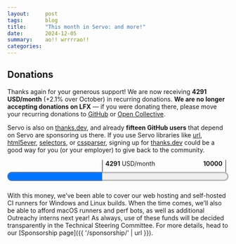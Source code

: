 ```yaml
---
layout:     post
tags:       blog
title:      "This month in Servo: and more!"
date:       2024-12-05
summary:    ao!! wrrrrao!!
categories:
---
```


<!--
- 4291.50/month donations
    - 2131.50/month opencollective
    - 2160.00/month github
    - ?.??/month thanks.dev (15 donors)
- CODEOWNERS 34316 34308 34304 34334 34351
- new features
    - shadowRoot property on Element 34306
    - innerHTML property on ShadowRoot 34335
    - crypto.subtle.deriveKey() 34185
    - crypto.subtle.{wrapKey,unwrapKey} 34262
    - crypto.subtle.{encrypt,decrypt,generateKey,importKey} for AES-GCM 34269
    - crypto.subtle.generateKey() for HMAC 34278
    - crypto.subtle.deriveKey("get key length") for HMAC 34230
    - crypto.subtle.{sign,verify} for HMAC 34223
    - crypto.subtle.{generateKey,importKey,wrapKey,unwrapKey} for AES-KW 34262
    - crypto.subtle.deriveBits() for PBKDF2 34164
    - crypto.subtle.deriveBits() for HKDF 34200
    - :is() and :where() 34066
    - form submission with <input type=image> 34203
    - js.disable_jit pref 34231
    - DataTransfer api 34205
- layout
    - css grid 32619 34352 34421
    - parallel flexbox 34132
    - faster column flex 34346 34372
    - faster intrinsic size caching 34384
    - fixed ‘object-fit’ when ‘aspect-ratio’ is set 34413
    - fixed sizing of non-replaced abspos elements with ‘place-self’ 34264
    - fixed min/max-content block sizes of replaced elements 34284
    - fixed offsetLeft and offsetTop relative to <body> with ‘position:static’ 32761 nicoburns Loirooriol
- stylo
    - upgrade to 2024-11-01 34322
    - prepare for crates.io releases 34332 34353
- script
    - more work on split 34357 34356
- ohos
    - keyboard and ime support 34188
    - touch fling 33219 jschwe mrobinson
    - cjk fallback fonts 34410
    - better build errors 34267
- perf and binary size
    - fixed font template caching 34325
    - pending paint metrics 34305
    - layout 2013 compiled out by default 34290
    - webxr feature flag 34241 wusyong augustkline
    - webxr optional on ohos/android 34242
    - working on webgpu feature flag 34415
    - more unification of gl bindings 34292
- crashes
    - fixed crash when launching ohos app 34237
    - fixed crash when accessing style of non-shadow descendants of shadow hosts 34298
    - fixed crash in crypto.subtle handling of Algorithm 34239
- tracing
    - filtering with SERVO_TRACING 34236
    - interval profiler migration 34238 34337
    - trace level and `servo_profiling` 34256 34209
    - fixed ScriptParseHTML and ScriptParseXML overcounting script/style/layout 34273
    - fixed ScriptEvaluate undercounting events and timers 34286
    - tracing for flex + inline + fonts 34392
    - tracing for display lists 34128
- hacking
    - `medium` cargo profile 34035

>>> 2024-11-01T06:07:41Z
0d7fa7544779842aa19bac88f380168e85668956	https://github.com/servo/servo/pull/34084	Use default object size as fallback for intrinsic size of replaced element (#34084)	
f5fd560ef8cc1ae9c67641808956cefbacfa3169	https://github.com/servo/servo/pull/34081	net: Ensure that origin serialization is consistent (#34081)	
851b125d4b42ff9663e1f9bed423aedf0657fa13	https://github.com/servo/servo/pull/34082	Properly handle fallback aspect ratio for videos (#34082)	
31566aef02af25625ec2f28d3b108f8e0234b974	https://github.com/servo/servo/pull/34083	Fix geometry queries for floats and replaced inlines (#34083)	
>>> 2024-11-02T06:06:55Z
    a3fda3893f1c48ba857e1fa9da0102632db66119	https://github.com/servo/servo/pull/34104	build(deps): bump syn from 2.0.85 to 2.0.86 (#34104)	dependabot[bot] <49699333+dependabot[bot]@users.noreply.github.com>
    3420b27d101608641dd7abf7079b12ddde3c7dda	https://github.com/servo/servo/pull/34103	build(deps): bump svg_fmt from 0.4.3 to 0.4.4 (#34103)	dependabot[bot] <49699333+dependabot[bot]@users.noreply.github.com>
    7d71f260a9e7d042ad78f7dc9d5e923dd90db669	https://github.com/servo/servo/pull/34102	build(deps): bump anstyle from 1.0.9 to 1.0.10 (#34102)	dependabot[bot] <49699333+dependabot[bot]@users.noreply.github.com>
    5512ff3491b9f2b2e3c4d4c6c31fa066d6a73fe8	https://github.com/servo/servo/pull/34101	build(deps): bump anyhow from 1.0.91 to 1.0.92 (#34101)	dependabot[bot] <49699333+dependabot[bot]@users.noreply.github.com>
257f4b84dbf523dd9079079c894ea53107dc2834	https://github.com/servo/servo/pull/34025	DOMRectList interface implementation (#34025)	
d2c4448ac88669488a48ec93085b6183972089ad	https://github.com/servo/servo/pull/34076	Unify sizing logic for replaced elements (#34076)	
f95c4cfaba1a3ee6e35bd3deac0973895a555598	https://github.com/servo/servo/pull/34096	servoshell: fix logical screen size calculation (#34096)	
cc6f7c5bc42c049302480d42a5ebd70f984a1e8e	https://github.com/servo/servo/pull/33772	Conversion to Gradle KTS (#33772)	Mukilan Thiyagarajan <mukilan@igalia.com>
>>> 2024-11-03T06:05:52Z
    b22c0771be89e1962a2e39a43988278229fc0496	https://github.com/servo/servo/pull/34115	Update web-platform-tests to revision b'd2f2efe271ae2fa661c52ed2fe8564e21ad4036f' (#34115)	
0759dde11b8cbf8f06dee35314c60c845bd4062d	https://github.com/servo/servo/pull/34113	ohos: Fix mach build on windows hosts (#34113)	
900d13fc2f785fa48346e6cfe2b1ab91790e4f5f	https://github.com/servo/servo/pull/34100	frozen array in XRInputSourcesChangeEvent, update `to_frozen_array` doc (#34100)	
    f47cc927a0934097fd97b0ad7595c43e22c5ca40	https://github.com/servo/servo/pull/34099	build(deps): bump thiserror from 1.0.65 to 1.0.66 (#34099)	dependabot[bot] <49699333+dependabot[bot]@users.noreply.github.com>
>>> 2024-11-04T06:09:07Z
5d1d3d6b5a88fb94daae1acd8aa3bdaf21c9cd31	https://github.com/servo/servo/pull/33121	Update webgl conformance tests (#33121)	
    e64831d68a806bfa5dfd1bd05f489aaa42cf7b67	https://github.com/servo/servo/pull/34086	build(deps): bump exr from 1.72.0 to 1.73.0 (#34086)	dependabot[bot] <49699333+dependabot[bot]@users.noreply.github.com>	Mukilan Thiyagarajan <mukilan@igalia.com>
e5cc7ad235bf9782b0831350d85f87bcf80c4354	https://github.com/servo/servo/pull/34124	Implement `ImageBitmap.close` (#34124)	
e93544c0039b196a2514207731ec9280e22a8564	https://github.com/servo/servo/pull/34118	Cleanup malloc_size_of for NodeIterator and HTMLCollection (#34118)	
a2af619009a6adf2c845411c3dfc365b00457535	https://github.com/servo/servo/pull/34116	Enable more DOM preferences for unofficial WPT test runs (#34116)	
2a6d480cd8ce4dccaa74420fd6a436d39c328bf7	https://github.com/servo/servo/pull/34114	Remove unnecessary clamping in used_size_as_if_inline_element() (#34114)	
>>> 2024-11-05T06:10:31Z
    537958a3ccb57502c558e4da0963307fd7481a14	https://github.com/servo/servo/pull/34137	build(deps): bump cc from 1.1.31 to 1.1.34 (#34137)	dependabot[bot] <49699333+dependabot[bot]@users.noreply.github.com>
    8dab5f4b80833902eb21ab5f694d190c1caa2fbb	https://github.com/servo/servo/pull/34136	build(deps): bump url from 2.5.1 to 2.5.3 (#34136)	dependabot[bot] <49699333+dependabot[bot]@users.noreply.github.com>	Oriol Brufau <obrufau@igalia.com>
cc6163dcddcc6918f11bb4b7f134929bd50023bd	https://github.com/servo/servo/pull/34122	Fix GC borrow hazards triggered by LoadBlocker::terminate (#34122)	
072ff302d2142fa684b2d5e7024522384e1daf58	https://github.com/servo/servo/pull/34090	Replace ComputedValues with WritingMode on IndefiniteContainingBlock (#34090)	
73d2f3c453d23099845fe215987853e227e84f67	https://github.com/servo/servo/pull/34092	Return cached object from `CryptoKey.algorithm` getter (#34092)	
    f6aaf82b9b3b6756afde8b059b29e911b2de8bf3	https://github.com/servo/servo/pull/34141	build(deps): bump thiserror from 1.0.66 to 1.0.68 (#34141)	dependabot[bot] <49699333+dependabot[bot]@users.noreply.github.com>
    735618e9ad0dc1735a40512fa455855fb03b05fd	https://github.com/servo/servo/pull/34139	build(deps): bump tracing-perfetto from 0.1.1 to 0.1.2 (#34139)	dependabot[bot] <49699333+dependabot[bot]@users.noreply.github.com>
    89f75a90553da7e9139646315ba288128d509697	https://github.com/servo/servo/pull/34138	build(deps): bump idna from 1.0.2 to 1.0.3 (#34138)	dependabot[bot] <49699333+dependabot[bot]@users.noreply.github.com>
    93f6396e6b8a16a1599bd7bad4e630e08a130e06	https://github.com/servo/servo/pull/34135	build(deps): bump tar from 0.4.42 to 0.4.43 (#34135)	dependabot[bot] <49699333+dependabot[bot]@users.noreply.github.com>
cbfcd68bcc5b5f411400b603b76cb31b884b21ea	https://github.com/servo/servo/pull/34068	CI: use new intermittent-tracker deployment (#34068)	
    e355cc02637421d19a980d5af0ff2295da979472	https://github.com/servo/servo/pull/34130	Bigger timeout for mac unit tests (#34130)	
>>> 2024-11-06T06:06:32Z
    756c2491452e493289c5ac17f9101d3c44965946	https://github.com/servo/servo/pull/34157	build(deps): bump cc from 1.1.34 to 1.1.35 (#34157)	dependabot[bot] <49699333+dependabot[bot]@users.noreply.github.com>
    bff58cb44e72d67a3201ebb2bac8dd242dcc921c	https://github.com/servo/servo/pull/34156	build(deps): bump rustix from 0.38.38 to 0.38.39 (#34156)	dependabot[bot] <49699333+dependabot[bot]@users.noreply.github.com>
    0231571ecf0a0e65c19c1b8d68116cb4dc42b74f	https://github.com/servo/servo/pull/34155	ohos: Bump ohos-vsync and ohos-sys (#34155)	
    included in last month	ee7b207f967135c95733439ed9f34c8001cf3122	https://github.com/servo/servo/pull/34091	Implement keyword sizes for replaced elements (#34091)	
3289e7d84dd6d905099d99751781a66da55fe04e	https://github.com/servo/servo/pull/34150	layout: Properly calculate free space in flexbox flexible length resolution (#34150)	
+   fe0701e226c5f3f34380cdff3e3cfef76aca9893	https://github.com/servo/servo/pull/34132	layout: Add parallel layout to flexbox (#34132)	
80cc4500a370f457bbe27aef17646b83acd44f56	https://github.com/servo/servo/pull/34149	Rename ImageOrientation default to "from-image" (#34149)	
    f151cdf6eede508eb0b4fc972413e0a4b442f5b5	https://github.com/servo/servo/pull/34148	layout: Remove an obselete comment from flexbox (#34148)	
25a0764a37a585d032ca352923b24995f8cbf1a0	https://github.com/servo/servo/pull/34087	Use out parameter for generated methods returning JSVal (#34087)	
>>> 2024-11-07T06:08:59Z
48d193cb835422dcdd3aeb39bd2bf27313eadf07	https://github.com/servo/servo/pull/34145	implement CachedFrozenArray (#34145)	
6c2b840e37825ecf47140ece52f882df4bc5cc03	https://github.com/servo/servo/pull/34163	Support associated types in must_root lint (#34163)	
    2d3b46670fed62d39e5876feb092443e61889e48	https://github.com/servo/servo/pull/34170	build(deps): bump xml-rs from 0.8.22 to 0.8.23 (#34170)	dependabot[bot] <49699333+dependabot[bot]@users.noreply.github.com>
    63348e707acf4f788095910b91b2a9126e2d0069	https://github.com/servo/servo/pull/34169	build(deps): bump anyhow from 1.0.92 to 1.0.93 (#34169)	dependabot[bot] <49699333+dependabot[bot]@users.noreply.github.com>
    47997b117740401cb37a122aff5f5546c0792c09	https://github.com/servo/servo/pull/34168	build(deps): bump cc from 1.1.35 to 1.1.36 (#34168)	dependabot[bot] <49699333+dependabot[bot]@users.noreply.github.com>
    07aa561295895cca5ea2afcb5db9775f3bbd4c77	https://github.com/servo/servo/pull/34166	ohos: Remove unneeded dirs dependency in servo_config (#34166)	
+   2f6ca9407bf28245b74304ee981080ecf12265cb	https://github.com/servo/servo/pull/34164	Implement `SubtleCrypto.deriveBits` with PBDKF2 (#34164)	
c0a4eee1feace81a77c54d982943bb3e11172e47	https://github.com/servo/servo/pull/34165	Add [EnforceRange] on OffscreenCanvas width/height idl attribute (#34165)	
a61522a1e8b9f0254786ea6a304489c8ba138a9a	https://github.com/servo/servo/pull/34153	layout: Clean up the flexible length resolution algorithm (#34153)	
>>> 2024-11-08T06:08:02Z
    4f6283d7fead1b2489456651185e3a8bbbc725e8	https://github.com/servo/servo/pull/34178	ohos/android: Fix some compiler warnings (#34178)	
    219d3c9cd57f4743821fd7fc2446a3be196e51bc	https://github.com/servo/servo/pull/34181	build(deps): bump polling from 3.7.3 to 3.7.4 (#34181)	dependabot[bot] <49699333+dependabot[bot]@users.noreply.github.com>
    3af928eb7b3a49801964a4831f7339e316bab06d	https://github.com/servo/servo/pull/34179	build(deps): bump tokio from 1.41.0 to 1.41.1 (#34179)	dependabot[bot] <49699333+dependabot[bot]@users.noreply.github.com>
ac7419cf57d13c73fc35fe156e6f38d378814868	https://github.com/servo/servo/pull/34167	Consistently use `Dom` in native promise handlers (#34167)	
    05ee551af8b6ccbd18aaf27b04237ee4751bd2cb	https://github.com/servo/servo/pull/34175	sort Bindings.conf (#34175)	
>>> 2024-11-09T06:04:46Z
da462d0fcda24f11ad2c67f5db7a2db0ea0f95e2	https://github.com/servo/servo/pull/34192	Implement referrer policy for dom worker construction (#34192)	
    6c1cd56e529c392b323033618c9bed4760a6aef7	https://github.com/servo/servo/pull/34189	build(deps): bump fastrand from 2.1.1 to 2.2.0 (#34189)	dependabot[bot] <49699333+dependabot[bot]@users.noreply.github.com>
    2e844d6b3a3d7612abb3435779f1e83273c68ee5	https://github.com/servo/servo/pull/34190	build(deps): bump tempfile from 3.13.0 to 3.14.0 (#34190)	dependabot[bot] <49699333+dependabot[bot]@users.noreply.github.com>
f4cc20f7ef1e8b59fe6e088c43982a9cc9d1d935	https://github.com/servo/servo/pull/34162	layout: Fix caching of streching flex items in row flex (#34162)	Oriol Brufau <obrufau@igalia.com>
    e366d253dc4306bec2da246bca04dd7435b355ea	https://github.com/servo/servo/pull/34187	build(deps): bump cc from 1.1.36 to 1.1.37 (#34187)	dependabot[bot] <49699333+dependabot[bot]@users.noreply.github.com>
+   6b94b2c6846b52a94aaee184c1e0d276b8f85887	https://github.com/servo/servo/pull/34185	Implement `subtlecrypto.deriveKey` (#34185)	
    fe58556c0bf37f9f13685c367341d598fcb52d33	https://github.com/servo/servo/pull/34177	Disable resources_for_tests in production (#34177)	
    39ef61c324da49308bc4e796d6f5ac1257dd9c9b	https://github.com/servo/servo/pull/34173	Exclude `crown` from the root Cargo workspace (#34173)	Delan Azabani <dazabani@igalia.com>
    ac5c67849e97c82abf1bc9fdbb30b8d85713fbcc	https://github.com/servo/servo/pull/34180	build(deps): bump libc from 0.2.161 to 0.2.162 (#34180)	dependabot[bot] <49699333+dependabot[bot]@users.noreply.github.com>
+   85a9ca7cb6b850f24c06a4bee71a9f61100f1d0c	https://github.com/servo/servo/pull/34128	layout: Add instrumentation for `display_list` (#34128)	
645176742813c423c3c5016eaba69a546b286339	https://github.com/servo/servo/pull/33977	Implement PolicyContainer and update the default ReferrerPolicy (#33977)	
>>> 2024-11-10T06:06:06Z
    dcb9058fe367390c3043d2d261f53eff485a52d2	https://github.com/servo/servo/pull/34160	ohos: Bump napi-ohos (#34160)	
5e2c7908d0206e6a7a2e57cea72a3ca432a1afbb	https://github.com/servo/servo/pull/34201	Use the correct fallback referrer policy for the empty string case (#34201)	
    4da378a987fe4b47aad4e993d2e079010e495823	https://github.com/servo/servo/pull/34202	Update web-platform-tests to revision b'8686b7a6d288d3b2c22b5ddb5a21773619b22b85' (#34202)	
+   cdd0006e3d5ac4a8bc7731c2747a0d1a47f28078	https://github.com/servo/servo/pull/34200	Implement HKDF support for `subtlecrypto.deriveBits` (#34200)	
    67ac59b80994bb2b5ad11e54315165efcbabcaba	https://github.com/servo/servo/pull/34193	subtlecrypto: Replace `NormalizedAlgorithm` with specialized variants (#34193)	
>>> 2024-11-11T06:10:55Z
+   72971bd2716a7e574a4c6c3395c7a710652427b4	https://github.com/servo/servo/pull/33219	Add simple fling implementation (#33219)	Martin Robinson <mrobinson@igalia.com>
>>> 2024-11-12T06:11:06Z
    8801698ecaf05fbd7ff9ac77bf15b12d75afc56e	https://github.com/servo/servo/pull/34219	build(deps): bump allocator-api2 from 0.2.18 to 0.2.20 (#34219)	dependabot[bot] <49699333+dependabot[bot]@users.noreply.github.com>
+   8d3d7b74035a0cb501d9b3192a79636ede8bfce2	https://github.com/servo/servo/pull/34223	Implement `crypto.subtle.sign/verify` with HMAC (#34223)	
    deddcf2c7a7ad182720aed3da50d028c1e5ecb7d	https://github.com/servo/servo/pull/34224	Fix writing of apis.html (#34224)	
    4f4b7b1abf8919ff045da0295a45111a890a75e5	https://github.com/servo/servo/pull/34214	build(deps): bump thiserror from 1.0.68 to 1.0.69 (#34214)	dependabot[bot] <49699333+dependabot[bot]@users.noreply.github.com>
6a62d52cbb0385276de617c956a0e1d880469bc9	https://github.com/servo/servo/pull/34211	Use LazyCells instead of callbacks when resolving size keywords (#34211)	
    5423e622ed283dfdde832c18479a3d6b95c8cf69	https://github.com/servo/servo/pull/34212	Allow tidy to pass without support/crown/target (#34212)	
+   f83e0a8b678075fd6063e2f93b4ed727dc3f66fc	https://github.com/servo/servo/pull/34209	Filter Perfetto traces to `servo_profiling` spans and events only (#34209)	
b28260aa130ce36230bb01686495845b5523ebc1	https://github.com/servo/servo/pull/34152	Fix inline content sizes of intrinsic element with indefinite block size (#34152)	
>>> 2024-11-13T06:04:55Z
+   5e7664b72e4f1940f4719dddbedc6d1656c8c47e	https://github.com/servo/servo/pull/34230	Implement `"get key length"` operation for HMAC algorithm (#34230)	
    81c1f961e910fc4ac761d96ca70abf9fdeb40031	https://github.com/servo/servo/pull/34234	build(deps): bump cc from 1.1.37 to 1.2.0 (#34234)	dependabot[bot] <49699333+dependabot[bot]@users.noreply.github.com>
bf75f17348d4174127973d19c72e405dbc5efaa3	https://github.com/servo/servo/pull/34233	Add `BoxFragment::is_inline_box()` (#34233)	
ae029242f82459233a683c7623121dde6cae3f5b	https://github.com/servo/servo/pull/34206	Unminify module scripts. (#34206)	
    672b37dd9c4b27fb9892ce7148d163444bf10de0	https://github.com/servo/servo/pull/34229	build(deps): bump cpufeatures from 0.2.14 to 0.2.15 (#34229)	dependabot[bot] <49699333+dependabot[bot]@users.noreply.github.com>
    2f53e24131f18f6c56f10583102ed7e2a3964537	https://github.com/servo/servo/pull/34228	build(deps): bump serde from 1.0.214 to 1.0.215 (#34228)	dependabot[bot] <49699333+dependabot[bot]@users.noreply.github.com>
    5970132595e5fc7b3c251aa96c37fdc62bfca47f	https://github.com/servo/servo/pull/34227	build(deps): bump napi-ohos related crates (#34227)	
    128b017f1e1e86e4342140e13e13c5cffbccdac7	https://github.com/servo/servo/pull/34217	build(deps): bump rustix from 0.38.39 to 0.38.40 (#34217)	dependabot[bot] <49699333+dependabot[bot]@users.noreply.github.com>
>>> 2024-11-14T06:06:28Z
3fd1a229df65406699c5795cf504948cdb314320	https://github.com/servo/servo/pull/34182	Add some more CanGc arguments for compiling module scripts. (#34182)	
+   6b6697e97bd3f88c3e5da4d632afb611be1a403e	https://github.com/servo/servo/pull/34242	servoshell: Fix --no-default-features and make webxr optional on ohos/android (#34242)	
+   47a243614f920cb9cf4c058ee9d0584377a2a11e	https://github.com/servo/servo/pull/34241	feat: `webxr` feature flag (#34241)	august kline <me@augustkline.com>
91f96cc9dd028939715a2854b11bbdade6050a5e	https://github.com/servo/servo/pull/34235	Support justify-self on absolutely positioned elements (#34235)	
+   114cf9a1cc75ea97ce461079519d161981af1a34	https://github.com/servo/servo/pull/34237	ohos: avoid passing some cli arguments to servo (#34237)	
91026444701cfd68658beb21fbf446f6ed8723e6	https://github.com/servo/servo/pull/34232	Use a RwLock to cache inline_content_sizes() (#34232)	
+   c00804190cdc256183ade8f050d5f0408b550303	https://github.com/servo/servo/pull/34236	Allow filtering of tracing events via SERVO_TRACING (#34236)	
+   873e82a5329dffeeef9c91d0e47cf34c41c53b03	https://github.com/servo/servo/pull/34231	Add `js.disable_jit` pref (#34231)	
>>> 2024-11-15T06:23:51Z
    495cceb7de813f6f1936d77821e8cf04ca2857cd	https://github.com/servo/servo/pull/34251	build(deps): bump cc from 1.2.0 to 1.2.1 (#34251)	dependabot[bot] <49699333+dependabot[bot]@users.noreply.github.com>
    69cbdd24911d2fa01511343c9aeb85d5c3a9222b	https://github.com/servo/servo/pull/34250	build(deps): bump flate2 from 1.0.34 to 1.0.35 (#34250)	dependabot[bot] <49699333+dependabot[bot]@users.noreply.github.com>
    30423bb6ac6bc00435ad32512f9b9ab461c29e40	https://github.com/servo/servo/pull/34249	build(deps): bump clap_lex from 0.7.2 to 0.7.3 (#34249)	dependabot[bot] <49699333+dependabot[bot]@users.noreply.github.com>
    557a0ceb89c91983df83b984ac47f60ac8e1a97b	https://github.com/servo/servo/pull/34247	Protect against arithmetic underflow in TableBuilder::current_y() (#34247)	
+   313597f325a48243300c73bf786d1c2421825ca4	https://github.com/servo/servo/pull/34203	fix: allow form submission for input [type=image] (#34203)	
>>> 2024-11-16T06:05:15Z
+   ee63174d6ff0b3b7d9b255fc47c72a82ae63bc09	https://github.com/servo/servo/pull/34239	subtlecrypto: Don't throw exceptions twice when converting to Algorithm object (#34239)	
    7ae0459360dad977d24fe81fbb322c92308f6c88	https://github.com/servo/servo/pull/34261	build(deps): bump clap from 4.5.20 to 4.5.21 (#34261)	dependabot[bot] <49699333+dependabot[bot]@users.noreply.github.com>
+   538ac61a82ebd4f6bd02062c23c654cf83fb18ec	https://github.com/servo/servo/pull/34188	ohos: Add basic IME and keyboard support (#34188)	Josh Matthews <josh@joshmatthews.net>	Mukilan Thiyagarajan <mukilanthiagarajan@gmail.com>
    c64d5e9d30c48f59e61439947c63a2b97a45512f	https://github.com/servo/servo/pull/34258	mach bootstrap: Lock cargo-deny to 0.16.1 (#34258)	
    56fed22a5bc3ef000ec6393c9369015d4d68ba5e	https://github.com/servo/servo/pull/34257	CI: Fix lint job (#34257)	
+   aa7116c75d2f13f554ce4db162344aaea59e60b0	https://github.com/servo/servo/pull/34238	Plumb time profiler output into tracing (#34238)	
>>> 2024-11-17T06:05:54Z
    dca33f681ab6b33e2680d053add83e30e01665bd	https://github.com/servo/servo/pull/34265	Update web-platform-tests to revision b'6cf69a4f431581e9438681abc776029308ee8a8c' (#34265)	
+   695595094838f1081b426906264ff438c323acba	https://github.com/servo/servo/pull/32761	Fix offsetLeft/offsetTop to match major browsers (#32761)	Oriol Brufau <obrufau@igalia.com>
>>> 2024-11-18T06:19:52Z
    f71f38bd3de00180b2dc632ef3cce90c558cfa06	https://github.com/servo/servo/pull/34266	mach: Fix notifications on windows 11 (#34266)	
+   0d2ce68d5006214a5aa4c5b7e98c9073f135db7c	https://github.com/servo/servo/pull/34267	mach: ohos: Print error message when hvigor fails (#34267)	
>>> 2024-11-19T06:08:33Z
+   caf2467649336abefe1deb71c669fa6f13fc8086	https://github.com/servo/servo/pull/34256	Set all tracing spans to trace level for now (#34256)	
+   9a98852806272779be0b9562c7f90a57e4f7b80d	https://github.com/servo/servo/pull/34273	Make ScriptParseHTML and ScriptParseXML only count actual parsing time (#34273)	
+   124c5bbbf3b2bbcaecedfa275ad22005806940c2	https://github.com/servo/servo/pull/34262	crypto: Support key wrap operations + AES-KW (#34262)	
+   8c689aac677064fa50a4cb061be7b582cb9c9db0	https://github.com/servo/servo/pull/34284	Fix min/max-content block size of replaced element (#34284)	
    696c591d81a0429365f41806e05e827cbb9f507c	https://github.com/servo/servo/pull/34279	build(deps): bump libc from 0.2.162 to 0.2.164 (#34279)	dependabot[bot] <49699333+dependabot[bot]@users.noreply.github.com>
    9f71ca09bd9320124dd1a1e5a0806e1acaf126a7	https://github.com/servo/servo/pull/34280	build(deps): bump serde_json from 1.0.132 to 1.0.133 (#34280)	dependabot[bot] <49699333+dependabot[bot]@users.noreply.github.com>
+   2485bd9a63addf6f1523f591801e26716e80b627	https://github.com/servo/servo/pull/34278	Implement HMAC key generation (#34278)	
+   11dfbd6f90bc7bc8b8d7485695548b5ad685d0e1	https://github.com/servo/servo/pull/34264	layout: Use `Size::FitContent` when the alignment isn't `normal` or `stretch` for absolutely positioned elements (#34264)	
    997b6411c034a3d8ea3d285e24cca982d4b4f3e8	https://github.com/servo/servo/pull/34272	mach: run linux unit tests for 'full' try jobs (#34272)	sagudev <16504129+sagudev@users.noreply.github.com>
>>> 2024-11-20T06:07:43Z
    this and 34295 cancel each other out	c73e4baca206c172802be145c1fb8d110c1be863	https://github.com/servo/servo/pull/34295	Preference-gate `crypto.subtle` (#34295)	
    this and 34295 cancel each other out	79a2f070ed17a227e0dd3a499252716a6adf1361	https://github.com/servo/servo/pull/34294	Enable SubtleCrypto by default (#34294)	
+   65c84d230bcac6545cde7c06fe7fe22b1fb2f8cb	https://github.com/servo/servo/pull/34292	Replace sparkle with glow in shared/canvas (#34292)	
    4d28d6f96e05e6aa3b05097407acf7f20f4870e2	https://github.com/servo/servo/pull/34291	build(deps): bump rustix from 0.38.40 to 0.38.41 (#34291)	dependabot[bot] <49699333+dependabot[bot]@users.noreply.github.com>
    b4643c1f11d1929c715f38cdf1bdd32559bc9fdf	https://github.com/servo/servo/pull/34288	script: Remove a warning about a common situation involving OOP iframes (#34288)	Mukilan Thiyagarajan <mukilan@igalia.com>
+   0eda2de19fd69619bf9a8ac47da34b764c3d06f8	https://github.com/servo/servo/pull/34066	style: Add support for `is()` and `where()` selectors (#34066)	
    975e2ae85925d5660d09415de33ea77537bcf0d4	https://github.com/servo/servo/pull/34263	Remove referrer policy from document (#34263)	
+   83f8e888189cc265e73d6a3849f7b8c71c080181	https://github.com/servo/servo/pull/34269	Implement AES-GCM support for subtlecrypto (#34269)	
    5113147f801bc6ef1f1da7d181599f13b76c0a0d	https://github.com/servo/servo/pull/34287	mach: Remove `mach rustup` (#34287)	
+   26748621cda6301038647b3b3f06ed9c681c5d11	https://github.com/servo/servo/pull/34286	Make ScriptEvaluate count script execution in DOM events and timers (#34286)	
    4a06dc53f66a1d9a7b2f8619bfe13c6ccacb28c4	https://github.com/servo/servo/pull/34285	[NFC] Remove unused interval profiler events (#34285)	
    0a849adfa118ff8e76518cc390edd3d1551469d0	https://github.com/servo/servo/pull/34283	Update vergen to v9 (#34283)	
    09684a350121db480959959832162b7cd03fbab8	https://github.com/servo/servo/pull/34281	Fix various clippy warnings on OpenHarmony (#34281)	
>>> 2024-11-21T06:05:05Z
+   527e2d426d1101b281e5b30b870859d44425465a	https://github.com/servo/servo/pull/34306	Implement `element.shadowRoot` attribute (#34306)	
+   c5cf2621b672ff481ad1494dc280f578e146c4e0	https://github.com/servo/servo/pull/34316	Add @Loirooriol to the `CODEOWNERS` file (#34316)	
+   f3ad078358c6e6eefd6326283b7e9fc0a2e2f406	https://github.com/servo/servo/pull/34298	Include non-shadowdom children of shadow hosts in style calculation (#34298)	
    2889e934f5bdb2096a0b01da05f58047d393b66b	https://github.com/servo/servo/pull/34314	build(deps): bump ctor from 0.2.8 to 0.2.9 (#34314)	dependabot[bot] <49699333+dependabot[bot]@users.noreply.github.com>
    716a183f742ce3035169fb262327f99df07a1286	https://github.com/servo/servo/pull/34313	build(deps): bump bytemuck from 1.19.0 to 1.20.0 (#34313)	dependabot[bot] <49699333+dependabot[bot]@users.noreply.github.com>
    e13b4bda27ade84f3433e8be84d5c5c5d9f9d5bb	https://github.com/servo/servo/pull/34312	build(deps): bump unicode-ident from 1.0.13 to 1.0.14 (#34312)	dependabot[bot] <49699333+dependabot[bot]@users.noreply.github.com>
    2ae411b2b108114350afe9eb476fffbf7c601950	https://github.com/servo/servo/pull/34310	build(deps): bump itoa from 1.0.11 to 1.0.12 (#34310)	dependabot[bot] <49699333+dependabot[bot]@users.noreply.github.com>
    2bc5469efe786f262b1b245f28f295f9a2fc23d7	https://github.com/servo/servo/pull/34309	build(deps): bump the napi-ohos-related group with 4 updates (#34309)	dependabot[bot] <49699333+dependabot[bot]@users.noreply.github.com>
+   b3eb5bb02ca7a2b0735aa34ccbfae9814e037320	https://github.com/servo/servo/pull/34308	Add @mrobinson to the `CODEOWNERS` file (#34308)	
    138ec6d0ec5575009aa7d0c3aae3c80ceea476b7	https://github.com/servo/servo/pull/34297	Remove the containing_block parameter from TableLayout::layout_caption (#34297)	
+   4451a59f883c22f38aa66c2b3e656b10362b49f9	https://github.com/servo/servo/pull/34305	compositing: Properly clean up pending paint metrics (#34305)	Mukilan Thiyagarajan <mukilan@igalia.com>
    06dce314f80a886bb10fec889d1b6e5c6ac070b7	https://github.com/servo/servo/pull/34307	crown: fix build for rust 1.82 on musl (#34307)	
    c8626985ca3aeafb186ecdf1ab6e5d75f793470d	https://github.com/servo/servo/pull/34146	Use try-parser in main workflow (#34146)	
+   a58d6d1fa107cb208c11d47a234e082837b05a42	https://github.com/servo/servo/pull/34304	Update CODEOWNERS (#34304)	
063071ba72c8cfc98bc3b5914a2114c335531d7a	https://github.com/servo/servo/pull/33918	Replace `sparkle` with `glow` in `components/canvas` (#33918)	
    910e8dc89f675cf6877b44b3b743033e07e3fff4	https://github.com/servo/servo/pull/34299	Enable Shadow DOM for tests (#34299)	
>>> 2024-11-22T06:02:02Z
    67012a5091dc1d1dde5e3a46f926851e57b35226	https://github.com/servo/servo/pull/34336	Remove etc/shell.nix in favour of shell.nix (#34336)	
    1f0b88934b628b49ad12db599ec36fc552bd49fd	https://github.com/servo/servo/pull/34276	script: Throw a `TypeError` when trying to create an `OffscreenCanvas` with an unknown context type (#34276)	
    bd9843405a04c062df982ef9fa917bbb756149a9	https://github.com/servo/servo/pull/34333	crypto: Fix 192-bit checks for AES-GCM encrypt/decrypt (#34333)	
    108e316aa602a502b98c4f8a8460599b66aa81bd	https://github.com/servo/servo/pull/34329	build(deps): bump syn from 2.0.87 to 2.0.89 (#34329)	dependabot[bot] <49699333+dependabot[bot]@users.noreply.github.com>
+   6cbd89dbb0452f30477671ff72ff6c03b3fac097	https://github.com/servo/servo/pull/32619	Layout: Implement CSS Grid using `taffy` (#32619)	
    339062c890361017d91ec84121c833ce5ee43c84	https://github.com/servo/servo/pull/34331	build(deps): bump proc-macro2 from 1.0.89 to 1.0.91 (#34331)	dependabot[bot] <49699333+dependabot[bot]@users.noreply.github.com>
    ce0cda07192557e79b737d438d86ee4b2cbe0322	https://github.com/servo/servo/pull/34330	build(deps): bump itoa from 1.0.12 to 1.0.13 (#34330)	dependabot[bot] <49699333+dependabot[bot]@users.noreply.github.com>
+   97f53021b1b93890d51e16786423c28536705d6d	https://github.com/servo/servo/pull/34322	Upgrade Stylo to 2024-11-01 (#34322)	
+   a6db3cb7029bb6915f6ffed430e0b1a49f88585f	https://github.com/servo/servo/pull/34290	Disable layout-2013 feature by default (#34290)	
+   a731b25f0cc245bf949e86aa134ee0163cc76c54	https://github.com/servo/servo/pull/34325	fonts: fix broken caching of font template matches (#34325)	Martin Robinson <mrobinson@igalia.com>
    c05612fc9ad1dc1f6852ea0ee61dcc5a0edc3f42	https://github.com/servo/servo/pull/34327	Fix nix-shell without an explicit path (#34327)	
    3d8f99c4e65b64e7231a1b5789e397c750e04569	https://github.com/servo/servo/pull/34317	crypto: Include `key_ops` in exported JWKs, support JWK for HMAC import (#34317)	
+   80529ef3588a0e7cf32e9783d5cd671118627ec7	https://github.com/servo/servo/pull/34035	Add `medium` profile for daily work scenario (#34035)	
>>> 2024-11-23T06:04:32Z
    9542466b31c46f6866383c023c889e0e7713097a	https://github.com/servo/servo/pull/34350	Remove unnecessary clone in layout (#34350)	
+   f943ba023a3547543bace0c104c7bb8c51f44cd8	https://github.com/servo/servo/pull/34346	Improve performance of column flexboxes (#34346)	Martin Robinson <mrobinson@igalia.com>
    524c54640dc2e9ac743e1dc2895fb51a3f9d9783	https://github.com/servo/servo/pull/34345	build(deps): bump cpufeatures from 0.2.15 to 0.2.16 (#34345)	dependabot[bot] <49699333+dependabot[bot]@users.noreply.github.com>
+   1198b26ec99af88210090fb958233181f83a0ba0	https://github.com/servo/servo/pull/34335	Implement `ShadowRoot.innerHtml` attribute (#34335)	
    44ed111c0adec7e4ebaadde2baaf44185ccc72ef	https://github.com/servo/servo/pull/34344	build(deps): bump proc-macro2 from 1.0.91 to 1.0.92 (#34344)	dependabot[bot] <49699333+dependabot[bot]@users.noreply.github.com>
    f040c5db78b53113d77def6f2815f9f248d3fb1d	https://github.com/servo/servo/pull/34343	Update mozjs_sys to 128.3-5 (#34343)	
+   a3c24713443767992ecf6763a4999721781ddcaa	https://github.com/servo/servo/pull/34332	Fork Stylo's `malloc_size_of` into Servo (#34332)	
+   3a32af0c852fc14571a59b0ef2d3820317fed4ab	https://github.com/servo/servo/pull/34337	Plumb URL into interval profiler tracing events (#34337)	
+   fd3af6ad04d9e1e1acf6c36da9327ff79fcde8d4	https://github.com/servo/servo/pull/34334	Add @atbrakhi to the CODEOWNERS file (#34334)	
>>> 2024-11-24T06:11:40Z
    468f9cf014c9dc41e43974ab17fb790e42d7e6ee	https://github.com/servo/servo/pull/34360	Update web-platform-tests to revision b'6d461cc41e1a9951e1991a94f651e389b0ca24ba' (#34360)	
+   5bd28f2abda5f4ca87dac852d2bec82f5fce0539	https://github.com/servo/servo/pull/34351	Add nicoburns to CODEOWNERS (#34351)	
>>> 2024-11-25T06:01:56Z
c11e0e8e706f565c4cd0e80ddfbf210d7660fbb6	https://github.com/servo/servo/pull/34347	layout: Add a hit test item that covers all scroll frame contents (#34347)	Mukilan Thiyagarajan <mukilan@igalia.com>
+   c60e4afbee1bc70bb9fe36ad138c6aa5bb98414d	https://github.com/servo/servo/pull/34356	Support custom derives for generated types (#34356)	
3faed9b9212fee1f0ff9be5f7cfb5e24c5b84b91	https://github.com/servo/servo/pull/34348	Filter out webidl files based on special comments, and feature-gate webxr interfaces. (#34348)	Samson <16504129+sagudev@users.noreply.github.com>
+   e956f3124c230549c6ef4a63e2c27e56d0965453	https://github.com/servo/servo/pull/34357	Generate a trait abstracting over all known DOM interfaces (#34357)	
>>> 2024-11-26T06:04:09Z
+   63793ccbb7c0768af3f31c274df70625abacb508	https://github.com/servo/servo/pull/34353	Use `webrender_api::units::DevicePixel` rather than `style_traits::DevicePixel`  unless interfacing with Stylo (#34353)	
+   97154d9cf8a42564742eab9d0a8974766edd210f	https://github.com/servo/servo/pull/34352	Avoid laying out grid items and generating fragments if only inline size is requested (#34352)	
    fdaf44bbc0e12703490ff4f621ca983b14859418	https://github.com/servo/servo/pull/34383	build(deps): bump wgpu-core from 23.0.0 to 23.0.1 (#34383)	dependabot[bot] <49699333+dependabot[bot]@users.noreply.github.com>
    5c59bc193e97097a65ecafef0188a734cc9dcc3a	https://github.com/servo/servo/pull/34382	build(deps): bump zerofrom from 0.1.4 to 0.1.5 (#34382)	dependabot[bot] <49699333+dependabot[bot]@users.noreply.github.com>
    2316ee4df77ef1be72c09286519ddf08a5606cf6	https://github.com/servo/servo/pull/34380	build(deps): bump zerofrom-derive from 0.1.4 to 0.1.5 (#34380)	dependabot[bot] <49699333+dependabot[bot]@users.noreply.github.com>
    5a59eac088dafac2455ce856a2bd7d99c0160f9b	https://github.com/servo/servo/pull/34379	build(deps): bump yoke-derive from 0.7.4 to 0.7.5 (#34379)	dependabot[bot] <49699333+dependabot[bot]@users.noreply.github.com>
    0edd037f4c41d9ccd3b6a629021d3ae3eaf8617a	https://github.com/servo/servo/pull/34378	build(deps): bump yoke from 0.7.4 to 0.7.5 (#34378)	dependabot[bot] <49699333+dependabot[bot]@users.noreply.github.com>
    a8bf9d52b3709205600c569058fc4adb4a1b073f	https://github.com/servo/servo/pull/34377	build(deps): bump async-compression from 0.4.17 to 0.4.18 (#34377)	dependabot[bot] <49699333+dependabot[bot]@users.noreply.github.com>
+   ba061ec2b0ef7124a5e64ec11a406cbc45cac02f	https://github.com/servo/servo/pull/34372	Refine logic for laying out flex item in column layout after #34346 (#34372)	
+   c9e3d3e25e37068cff5164d83dfa906a7d74f528	https://github.com/servo/servo/pull/34205	Implement `DataTransfer` and related interfaces (#34205)	
    810a91ecac71f656ca6573045ff51e7fee35ca53	https://github.com/servo/servo/pull/34355	Remove some unused dependencies (#34355)	
    0d91da610a73b7abeb76f2d1d49a23c9ca3e704d	https://github.com/servo/servo/pull/34370	[NFC] Remove unused metrics code (#34370)	
    cb212633b63e238e400ec5110475693478924eb3	https://github.com/servo/servo/pull/34369	Bump tracing-perfetto to 0.1.3 (#34369)	
>>> 2024-11-27T06:07:26Z
+   d65a2e97970cbc3900c7f62e1c51776710623887	https://github.com/servo/servo/pull/34392	Additional tracing for flex layout, inline layout, and fonts (#34392)	
    a4caa0efcb22084bef36c2a9a151831a62548198	https://github.com/servo/servo/pull/34403	Implement MallocSizeOf for markup5ever rather than xml5ever. (#34403)	
    ffca6abb3a66ac5774e9291622f70e10391823ee	https://github.com/servo/servo/pull/34398	build(deps): bump litemap from 0.7.3 to 0.7.4 (#34398)	dependabot[bot] <49699333+dependabot[bot]@users.noreply.github.com>
    1af3d46ea4328d34189f1721d1a183e3946a5840	https://github.com/servo/servo/pull/34401	build(deps): bump itoa from 1.0.13 to 1.0.14 (#34401)	dependabot[bot] <49699333+dependabot[bot]@users.noreply.github.com>
    74d4e89ad5e0003200bf0827652c0c35dd297545	https://github.com/servo/servo/pull/34397	build(deps): bump libc from 0.2.164 to 0.2.165 (#34397)	dependabot[bot] <49699333+dependabot[bot]@users.noreply.github.com>
    3a736c4a4e40d74889d3382ba2ecca8af5e4b8f0	https://github.com/servo/servo/pull/34399	build(deps): bump tracing-core from 0.1.32 to 0.1.33 (#34399)	dependabot[bot] <49699333+dependabot[bot]@users.noreply.github.com>
    100bbe2eee767f6635e9f7e85cb9326c93129137	https://github.com/servo/servo/pull/34396	build(deps): bump vergen from 9.0.1 to 9.0.2 (#34396)	dependabot[bot] <49699333+dependabot[bot]@users.noreply.github.com>
    972bc76f9cfb3760e9f4fff89c936f1adb4a3042	https://github.com/servo/servo/pull/34395	build(deps): bump wgpu-hal from 23.0.0 to 23.0.1 (#34395)	dependabot[bot] <49699333+dependabot[bot]@users.noreply.github.com>
    6228bac13ddd2beed651f841a54855d221f174b3	https://github.com/servo/servo/pull/34394	build(deps): bump calendrical_calculations from 0.1.1 to 0.1.2 (#34394)	dependabot[bot] <49699333+dependabot[bot]@users.noreply.github.com>
+   d034385f7643433b6bc738d32f84d45b70948534	https://github.com/servo/servo/pull/34384	Use an AtomicRefCell instead of a RwLock for caching intrinsic sizes (#34384)	
>>> 2024-11-28T06:12:12Z
    9168375b337511e0b1f3e22cd55a790d7ec89956	https://github.com/servo/servo/pull/34412	Differentiate between missing/invalid value in `make_enumerated_getter!` (#34412)	
    612492b372c550533e1f3a51fe9e16eb44e73b2b	https://github.com/servo/servo/pull/34409	build(deps): bump tracing from 0.1.40 to 0.1.41 (#34409)	dependabot[bot] <49699333+dependabot[bot]@users.noreply.github.com>
>>> 2024-11-29T06:05:02Z
+   16da1c2721d471277c3981795d8d6000e8876cea	https://github.com/servo/servo/pull/34421	Ensure taffy uses margin when calling used_size_as_if_inline_element_from_content_box_sizes() (#34421)	
    6daae7666e5ef0dbae0b8504f06c9b2f5be75745	https://github.com/servo/servo/pull/34420	build(deps): bump socket2 from 0.5.7 to 0.5.8 (#34420)	dependabot[bot] <49699333+dependabot[bot]@users.noreply.github.com>
    13fa98e5fd4d6d7a9102acc25556b2ef08a9946f	https://github.com/servo/servo/pull/34418	build(deps): bump bytes from 1.8.0 to 1.9.0 (#34418)	dependabot[bot] <49699333+dependabot[bot]@users.noreply.github.com>
    c8adcdcbc6d828723098ae2a8c40ad10fb1ff9c3	https://github.com/servo/servo/pull/34419	build(deps): bump errno from 0.3.9 to 0.3.10 (#34419)	dependabot[bot] <49699333+dependabot[bot]@users.noreply.github.com>
+   d2d3407501b83d03db522b5dde5e159073fd9e4b	https://github.com/servo/servo/pull/34415	Move script gpu files into webgpu folder (#34415)	
+   a37ccc3e64c92e8ba10a3cdc48ebd7f031bb7298	https://github.com/servo/servo/pull/34413	Use natural ratio for `object-fit` (#34413)	
+   895b8d30eac41afbdbd20efd65c5a6e58ae3f43d	https://github.com/servo/servo/pull/34410	ohos: fonts: Fix HalfwidthandFullwidthForms font fallback (#34410)	
    f9eb32a51518a77e9a37a24299a7b1933ae0c537	https://github.com/servo/servo/pull/34400	build(deps): bump vergen-git2 from 1.0.1 to 1.0.2 (#34400)	dependabot[bot] <49699333+dependabot[bot]@users.noreply.github.com>
    fe98e2b5491ead9f44fd6656ce42508168cda30e	https://github.com/servo/servo/pull/34407	build(deps): bump libc from 0.2.165 to 0.2.166 (#34407)	dependabot[bot] <49699333+dependabot[bot]@users.noreply.github.com>
>>> 2024-11-30T06:01:53Z
    096439b35ec07003e2d360a0448db54daec712d8	https://github.com/servo/servo/pull/34431	ohos: Specify SDK version more accurately. (#34431)	
    8daede2f453b47b89049029f57a1c67c39727243	https://github.com/servo/servo/pull/34429	build(deps): bump libc from 0.2.166 to 0.2.167 (#34429)	dependabot[bot] <49699333+dependabot[bot]@users.noreply.github.com>
    e1e9d0adbb3463687b9c2877bd785d16f4c96982	https://github.com/servo/servo/pull/34428	build(deps): bump cc from 1.2.1 to 1.2.2 (#34428)	dependabot[bot] <49699333+dependabot[bot]@users.noreply.github.com>
    not web-facing yet	2dbda695349b910e009135d897a81bedba75b9bd	https://github.com/servo/servo/pull/34423	Make Servo compatible with Stylo with `prefers-color-scheme` support (#34423)	
    19a7e95a6a4cc4e6aa187f2fe2302c4707401e34	https://github.com/servo/servo/pull/34416	Refactor computation of preferred aspect ratios (#34416)	
-->

## Donations

Thanks again for your generous support!
We are now receiving **4291 USD/month** (+2.1% over October) in recurring donations.
**We are no longer accepting donations on LFX** — if you were donating there, please move your recurring donations to [GitHub](https://github.com/sponsors/servo) or [Open Collective](https://opencollective.com/servo).

Servo is also on [thanks.dev](https://thanks.dev), and already **fifteen GitHub users** that depend on Servo are sponsoring us there.
If you use Servo libraries like [url](https://crates.io/crates/url/reverse_dependencies), [html5ever](https://crates.io/crates/html5ever/reverse_dependencies), [selectors](https://crates.io/crates/selectors/reverse_dependencies), or [cssparser](https://crates.io/crates/cssparser/reverse_dependencies), signing up for [thanks.dev](https://thanks.dev) could be a good way for you (or your employer) to give back to the community.

<figure class="_fig" style="width: 100%; margin: 1em 0;"><div class="_flex" style="height: calc(1lh + 3em); flex-flow: column nowrap; text-align: left;">
    <div style="position: relative; text-align: right;">
        <div style="position: absolute; margin-left: calc(100% * 4291 / 10000); padding-left: 0.5em;"><strong>4291</strong> USD/month</div>
        <div style="position: absolute; margin-left: calc(100% * 4291 / 10000); height: calc(1lh + 1.5em); border-left: 1px solid;"></div>
        <div style="position: absolute; margin-left: calc(100% - 0.5em); height: calc(1lh + 1.5em); border-left: 1px solid;"></div>
        <div style="padding-right: 1em;"><strong>10000</strong><!-- USD/month --></div>
    </div>
    <progress value="4291" max="10000" style="transform: scale(3); transform-origin: top left; width: calc(100% / 3);"></progress>
</div></figure>

With this money, we’ve been able to cover our web hosting and self-hosted CI runners for Windows and Linux builds.
When the time comes, we’ll also be able to afford macOS runners and perf bots, as well as additional Outreachy interns next year!
As always, use of these funds will be decided transparently in the Technical Steering Committee.
For more details, head to our [Sponsorship page]({{ '/sponsorship/' | url }}).

<style>
    /* guaranteed minimum width for first paragraph after a float */
    ._floatmin {
        display: block;
        width: 13em;
        overflow: hidden;
    }
    ._none {
        display: none;
    }
    ._fig:not(#specificity) {
        width: 33em;
        max-width: 100%;
        margin: 1em auto;
    }
    ._fig > ._flex {
        display: flex;
    }
    ._fig table {
        text-align: initial;
    }
    ._fig figcaption._notes {
        text-align: left;
        width: max-content;
        max-width: 100%;
    }
    ._figl:not(#specificity),
    ._figr:not(#specificity) {
        margin: 0 1em 1em;
    }
    ._figl {
        float: left;
        max-width: 100%;
    }
    ._figr {
        float: right;
        max-width: 100%;
    }
    ._figl > figcaption,
    ._figr > figcaption,
    ._figl > iframe,
    ._figr > iframe,
    ._figl > video,
    ._figr > video,
    ._figl > a > img,
    ._figr > a > img {
        width: 21em;
        max-width: 100%;
    }
    ._runin {
        margin-bottom: 1em;
    }
    ._runin > p,
    ._runin > h2 {
        display: inline;
    }
    ._correction {
        max-width: 33em;
        margin: 1em auto;
        border-bottom: 1px solid;
        padding-bottom: 1em;
    }
    ._note {
        margin: 1em 1em;
        border-left: 1px solid;
        padding-left: 1em;
        opacity: 0.75;
    }
</style>
